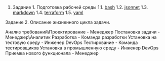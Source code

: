 1.  Задание 1. Подготовка рабочей среды
  1.1.  [bash](https://github.com/Atlipoka/education/blob/main/bash%20%D0%9A%D0%B0%D0%B1%D0%B0%D0%B5%D0%B2%20%D0%9C.%D0%A1..png)
  1.2.  [jsonnet](https://github.com/Atlipoka/education/blob/main/jsonnet-%D0%9A%D0%B0%D0%B1%D0%B0%D0%B5%D0%B2%20%D0%9C.%D0%A1..png)
  1.3.  [markdown](https://github.com/Atlipoka/education/blob/main/markdown%20%D0%9A%D0%B0%D0%B1%D0%B0%D0%B5%D0%B2%20%D0%9C.%D0%A1..png)
  1.4.  [terraform](https://github.com/Atlipoka/education/blob/main/terraform-%D0%9A%D0%B0%D0%B1%D0%B0%D0%B5%D0%B2%20%D0%9C.%D0%A1..png)
  1.5.  [yaml](https://github.com/Atlipoka/education/blob/main/yaml%20%D0%9A%D0%B0%D0%B1%D0%B0%D0%B5%D0%B2%20%D0%9C.%D0%A1..png)

Задание 2. Описание жизненного цикла задачи.

Анализ требований\Проектирование - Менеджер
Постановка задачи - Менеджер\Аналитик
Разработка - Команда разработки
Установка на тестовую среду - Инженер DevOps
Тестирование - Команда тестировщиков
Установка в промышленную среду - Инженер DevOps
Приемка нового функционала - Менеджер
